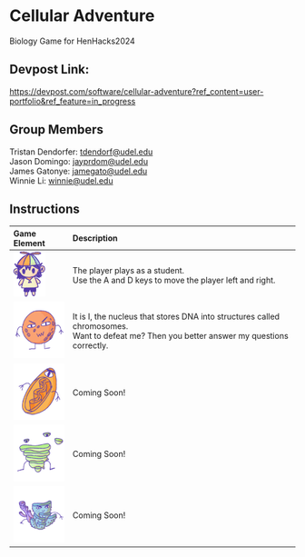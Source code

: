 # Cellular Adventure
Biology Game for HenHacks2024

## Devpost Link:
https://devpost.com/software/cellular-adventure?ref_content=user-portfolio&ref_feature=in_progress

## Group Members
Tristan Dendorfer: tdendorf@udel.edu <br>
Jason Domingo: jayprdom@udel.edu <br>
James Gatonye: jamegato@udel.edu <br>
Winnie Li: winnie@udel.edu

## Instructions

| Game Element                              | Description                                                                                                            |
|:------------------------------------------|:-----------------------------------------------------------------------------------------------------------------------|
| <img src="Images/player.png" height="80">   | The player plays as a student. <br/> Use the A and D keys to move the player left and right.                  |
| <img src="Images/nucleus.png" height="100"> | It is I, the nucleus that stores DNA into structures called chromosomes. <br/> Want to defeat me? Then you better answer my questions correctly.          |
| <img src="Images/mitochondria.png" height="100">  | Coming Soon!                  |
| <img src="Images/golgi.png" height="100">  | Coming Soon! |
| <img src="Images/er.png" height="100">  | Coming Soon!   |